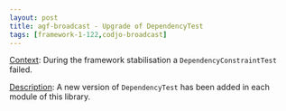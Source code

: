 ```yaml
---
layout: post
title: agf-broadcast - Upgrade of DependencyTest
tags: [framework-1-122,codjo-broadcast]
---
```

<u>Context</u>:
During the framework stabilisation a ```DependencyConstraintTest``` failed.

<u>Description</u>:
A new version of ```DependencyTest``` has been added in each module of this library.